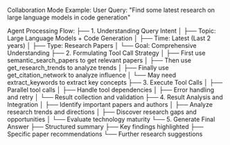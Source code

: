 Collaboration Mode Example:
User Query: "Find some latest research on large language models in code generation"


Agent Processing Flow:
├── 1. Understanding Query Intent
│   ├── Topic: Large Language Models + Code Generation
│   ├── Time: Latest (Last 2 years)
│   ├── Type: Research Papers
│   └── Goal: Comprehensive Understanding
├── 2. Formulating Tool Call Strategy
│   ├── First use semantic_search_papers to get relevant papers
│   ├── Then use get_research_trends to analyze trends
│   ├── Finally use get_citation_network to analyze influence
│   └── May need extract_keywords to extract key concepts
├── 3. Execute Tool Calls
│   ├── Parallel tool calls
│   ├── Handle tool dependencies
│   ├── Error handling and retry
│   └── Result collection and validation
├── 4. Result Analysis and Integration
│   ├── Identify important papers and authors
│   ├── Analyze research trends and directions
│   ├── Discover research gaps and opportunities
│   └── Evaluate technology maturity
└── 5. Generate Final Answer
    ├── Structured summary
    ├── Key findings highlighted
    ├── Specific paper recommendations
    └── Further research suggestions